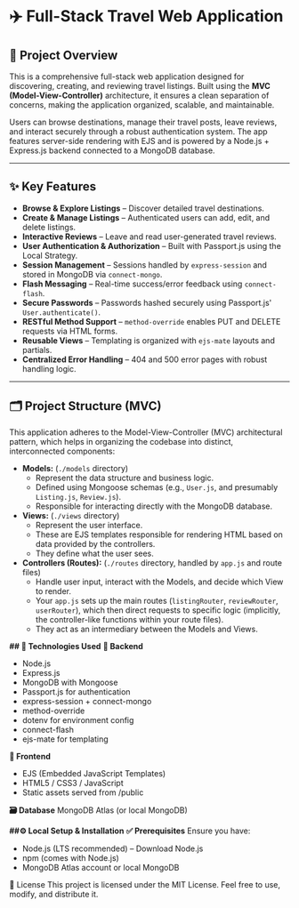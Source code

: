 # ✈️ Full-Stack Travel Web Application

## 📌 Project Overview

This is a comprehensive full-stack web application designed for discovering, creating, and reviewing travel listings. Built using the **MVC (Model-View-Controller)** architecture, it ensures a clean separation of concerns, making the application organized, scalable, and maintainable.

Users can browse destinations, manage their travel posts, leave reviews, and interact securely through a robust authentication system. The app features server-side rendering with EJS and is powered by a Node.js + Express.js backend connected to a MongoDB database.

---

## ✨ Key Features

- **Browse & Explore Listings** – Discover detailed travel destinations.
- **Create & Manage Listings** – Authenticated users can add, edit, and delete listings.
- **Interactive Reviews** – Leave and read user-generated travel reviews.
- **User Authentication & Authorization** – Built with Passport.js using the Local Strategy.
- **Session Management** – Sessions handled by `express-session` and stored in MongoDB via `connect-mongo`.
- **Flash Messaging** – Real-time success/error feedback using `connect-flash`.
- **Secure Passwords** – Passwords hashed securely using Passport.js' `User.authenticate()`.
- **RESTful Method Support** – `method-override` enables PUT and DELETE requests via HTML forms.
- **Reusable Views** – Templating is organized with `ejs-mate` layouts and partials.
- **Centralized Error Handling** – 404 and 500 error pages with robust handling logic.

---

## 🗂️ Project Structure (MVC)

This application adheres to the Model-View-Controller (MVC) architectural pattern, which helps in organizing the codebase into distinct, interconnected components:

* **Models:** (`./models` directory)
    * Represent the data structure and business logic.
    * Defined using Mongoose schemas (e.g., `User.js`, and presumably `Listing.js`, `Review.js`).
    * Responsible for interacting directly with the MongoDB database.
* **Views:** (`./views` directory)
    * Represent the user interface.
    * These are EJS templates responsible for rendering HTML based on data provided by the controllers.
    * They define what the user sees.
* **Controllers (Routes):** (`./routes` directory, handled by `app.js` and route files)
    * Handle user input, interact with the Models, and decide which View to render.
    * Your `app.js` sets up the main routes (`listingRouter`, `reviewRouter`, `userRouter`), which then direct requests to specific logic (implicitly, the controller-like functions within          your route files).
    * They act as an intermediary between the Models and Views.

**## 🚀 Technologies Used**
**🔧 Backend**
  * Node.js
  * Express.js
  * MongoDB with Mongoose
  * Passport.js for authentication
  * express-session + connect-mongo
  * method-override
  * dotenv for environment config
  * connect-flash
  * ejs-mate for templating

**🎨 Frontend**
* EJS (Embedded JavaScript Templates)
* HTML5 / CSS3 / JavaScript
* Static assets served from /public

**🗃️ Database**
MongoDB Atlas (or local MongoDB)

**##⚙️ Local Setup & Installation**
**✅ Prerequisites**
Ensure you have:

* Node.js (LTS recommended) – Download Node.js
* npm (comes with Node.js)
* MongoDB Atlas account or local MongoDB

📄 License
This project is licensed under the MIT License. Feel free to use, modify, and distribute it.

